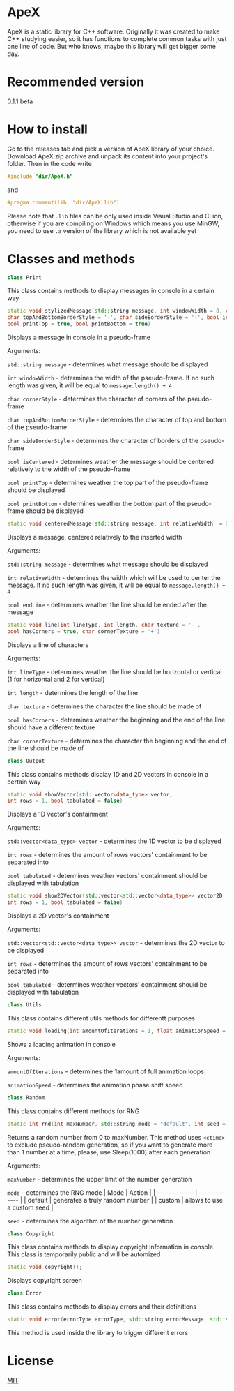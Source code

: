 # ApeX
ApeX is a static library for C++ software. Originally it was created to make C++ studying easier, so it has functions to complete common tasks with just one line of code. But who knows, maybe this library will get bigger some day.
# Recommended version
0.1.1 beta
# How to install
Go to the releases tab and pick a version of ApeX library of your choice. Download ApeX.zip archive and unpack its content into your project's folder. Then in the code write
```C++
#include "dir/ApeX.h"
```
and 
```C++
#pragma comment(lib, "dir/ApeX.lib")
```

Please note that ```.lib``` files can be only used inside Visual Studio and CLion, otherwise if you are compiling on Windows which means you use MinGW, you need to use ```.a``` version of the library which is not available yet
# Classes and methods
```C++
class Print
```
This class contains methods to display messages in console in a certain way
```C++
static void stylizedMessage(std::string message, int windowWidth = 0, char cornerStyle = '+', 
char topAndBottomBorderStyle = '-', char sideBorderStyle = '|', bool isCentered = true, 
bool printTop = true, bool printBottom = true)
```
Displays a message in console in a pseudo-frame

Arguments:

```std::string message``` - determines what message should be displayed

```int windowWidth``` - determines the width of the pseudo-frame. If no such length was given, it will be equal to ```message.length() + 4```

```char cornerStyle``` - determines the character of corners of the pseudo-frame

```char topAndBottomBorderStyle``` - determines the character of top and bottom of the pseudo-frame

```char sideBorderStyle``` - determines the character of borders of the pseudo-frame

```bool isCentered``` - determines weather the message should be centered relatively to the width of the pseudo-frame

```bool printTop``` - determines weather the top part of the pseudo-frame should be displayed

```bool printBottom``` - determines weather the bottom part of the pseudo-frame should be displayed

```C++
static void centeredMessage(std::string message, int relativeWidth  = 0, bool endLine = false)
```
Displays a message, centered relatively to the inserted width

Arguments:

```std::string message``` - determines what message should be displayed

```int relativeWidth``` - determines the width which will be used to center the message. If no such length was given, it will be equal to ```message.length() + 4```

```bool endLine``` - determines weather the line should be ended after the message

```C++
static void line(int lineType, int length, char texture = '-', 
bool hasCorners = true, char cornerTexture = '+')
```
Displays a line of characters

Arguments:

```int lineType``` - determines weather the line should be horizontal or vertical (1 for horizontal and 2 for vertical)

```int length``` - determines the length of the line

```char texture``` - determines the character the line should be made of

```bool hasCorners``` - determines weather the beginning and the end of the line should have a different texture

```char cornerTexture``` - determines the character the beginning and the end of the line should be made of

```C++
class Output
```
This class contains methods display 1D and 2D vectors in console in a certain way

```C++
static void showVector(std::vector<data_type> vector, 
int rows = 1, bool tabulated = false)
```
Displays a 1D vector's containment

Arguments:

```std::vector<data_type> vector``` - determines the 1D vector to be displayed

```int rows``` - determines the amount of rows vectors' containment to be separated into

```bool tabulated``` - determines weather vectors' containment should be displayed with tabulation

```C++
static void show2DVector(std::vector<std::vector<data_type>> vector2D, 
int rows = 1, bool tabulated = false)
```
Displays a 2D vector's containment

Arguments:

```std::vector<std::vector<data_type>> vector``` - determines the 2D vector to be displayed

```int rows``` - determines the amount of rows vectors' containment to be separated into

```bool tabulated``` - determines weather vectors' containment should be displayed with tabulation

```C++
class Utils
```
This class contains different utils methods for differentt purposes

```C++
static void loading(int amountOfIterations = 1, float animationSpeed = 0.2)
```
Shows a loading animation in console

Arguments:

```amountOfIterations``` - determines the 1amount of full animation loops

```animationSpeed``` - determines the animation phase shift speed

```C++
class Random
```
This class contains different methods for RNG

```C++
static int rnd(int maxNumber, std::string mode = "default", int seed = 0)
```
Returns a random number from 0 to maxNumber. This method uses ```<ctime>``` to exclude pseudo-random generation, so if you want to generate more than 1 number at a time, please, use Sleep(1000) after each generation

Arguments:

```maxNumber``` - determines the upper limit of the number generation

```mode``` - determines the RNG mode
| Mode  | Action |
| ------------- | ------------- |
| default  |  generates a truly random number |
| custom  | allows to use a custom seed |

```seed``` - determines the algorithm of the number generation

```C++
class Copyright
```
This class contains methods to display copyright information in console. This class is temporarily public and will be automized

```C++
static void copyright();
```
Displays copyright screen

```C++
class Error
```
This class contains methods to display errors and their definitions

```C++
static void error(errorType errorType, std::string errorMessage, std::string additionalInfo = NULL)
```
This method is used inside the library to trigger different errors
# License
[MIT](https://raw.githubusercontent.com/Gridness/ApeX/stable/LICENSE)
